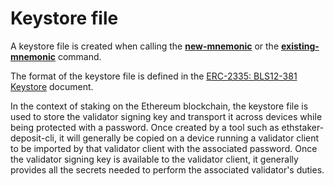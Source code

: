 # Keystore file

A keystore file is created when calling the **[new-mnemonic](new_mnemonic.md)** or the **[existing-mnemonic](existing_mnemonic.md)** command.

The format of the keystore file is defined in the [ERC-2335: BLS12-381 Keystore](https://eips.ethereum.org/EIPS/eip-2335) document.

In the context of staking on the Ethereum blockchain, the keystore file is used to store the validator signing key and transport it across devices while being protected with a password. Once created by a tool such as ethstaker-deposit-cli, it will generally be copied on a device running a validator client to be imported by that validator client with the associated password. Once the validator signing key is available to the validator client, it generally provides all the secrets needed to perform the associated validator's duties.